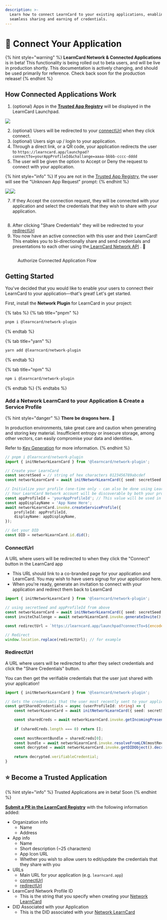```yaml
---
description: >-
  Learn how to connect LearnCard to your existing applications, enabling
  seamless sharing and earning of credentials.
---
```


# 🔌 Connect Your Application

{% hint style="warning" %}
**LearnCard Network & Connected Applications** is in beta! This functionality is being rolled out to beta users, and will be live in production shortly. This documentation is actively changing, and should be used primarily for reference. Check back soon for the production release!&#x20;
{% endhint %}

## How Connected Applications Work

1. (optional) Apps in the [**Trusted App Registry**](connect-your-application.md#become-a-trusted-application) will be displayed in the LearnCard Launchpad.

![](<../../.gitbook/assets/image (3).png>)

2. (optional) Users will be redirected to your [connectUrl](connect-your-application.md#connecturl) when they click connect.
3. (optional) Users sign up / login to your application.&#x20;
4. Through a direct link, or a QR code, your application redirects the user to `https://learncard.app/launchpad?connectTo=yourAppProfileId&challange=aaaa-bbbb-cccc-dddd`
5.  The user will be given the option to Accept or Deny the request to connect with your application.



{% hint style="info" %}
If you are not in the [Trusted App Registry](connect-your-application.md#get-added-to-the-trusted-app-registry), the user will see the "Unknown App Request" prompt:
{% endhint %}

![](<../../.gitbook/assets/image (8).png>)![](../../.gitbook/assets/image.png)

7. If they Accept the connection request, they will be connected with your application and select the credentials that they wish to share with your application.

<figure><img src="../../.gitbook/assets/image (2).png" alt=""><figcaption></figcaption></figure>

8. After clicking "Share Credentials" they will be redirected to your [redirectUrl](connect-your-application.md#redirecturl)
9. You now have an active connection with this user and their LearnCard! This enables you to bi-directionally share and send credentials and presentations to each other using the[ LearnCard Network API](https://network.learncard.com/docs) . 🎉

<figure><img src="../../.gitbook/assets/image (6).png" alt=""><figcaption><p>Authorize Connected Application Flow</p></figcaption></figure>

## Getting Started

You've decided that you would like to enable your users to connect their LearnCard to your application—that's great! Let's get started.

First, install the **Network Plugin** for LearnCard in your project:

{% tabs %}
{% tab title="pnpm" %}
```bash
pnpm i @learncard/network-plugin
```
{% endtab %}

{% tab title="yarn" %}
```bash
yarn add @learncard/network-plugin
```
{% endtab %}

{% tab title="npm" %}
```bash
npm i @learncard/network-plugin
```
{% endtab %}
{% endtabs %}

### Add a Network LearnCard to your Application & Create a Service Profile

{% hint style="danger" %}
**There be dragons here.** 🐉&#x20;

In production environments, take great care and caution when generating and storing key material. Insufficient entropy or insecure storage, among other vectors, can easily compromise your data and identities.&#x20;

Refer to [Key Generation](https://docs.learncard.com/learn-card-sdk/learncard-core/construction#key-generation) for more information.
{% endhint %}

```typescript
// pnpm i @learncard/network-plugin
import { initNetworkLearnCard } from '@learncard/network-plugin';

// Create your LearnCard
const secretSeed = // string of hex characters 0123456789abcdef
const networkLearnCard = await initNetworkLearnCard({ seed: secretSeed });

// Initialize your profile (one-time only - can also be done using LearnCard CLI)
// Your LearnCard Network account will be discoverable by both your profileId and displayName
const appProfileId = 'yourAppProfileId'; // This value will be used in urls
const appDisplayName = 'App Name Here';
await networkLearnCard.invoke.createServiceProfile({
    profileId: appProfileId,
    displayName: appDisplayName,
});

// Get your DID
const DID = networkLearnCard.id.did();
```

### ConnectUrl

A URL where users will be redirected to when they click the "Connect" button in the LearnCard app

* This URL should link to a co-branded page for your application and LearnCard. You may wish to have users signup for your application here.
* When you're ready, generate an invitation to connect with your application and redirect them back to LearnCard

```typescript
import { initNetworkLearnCard } from '@learncard/network-plugin';

// using secretSeed and appProfileId from above
const networkLearnCard = await initNetworkLearnCard({ seed: secretSeed });
const inviteChallenge = await networkLearnCard.invoke.generateInvite();

const redirectUrl = `https://learncard.app/launchpad?connectTo=${encodeURI(profileId)}&challenge=${inviteChallenge.challenge}`

// Redirect
window.location.replace(redirectUrl); // for example
```

### RedirectUrl

A URL where users will be redirected to after they select credentials and click the "Share Credentials" button.

You can then get the verifiable credentials that the user just shared with your application!

```typescript
import { initNetworkLearnCard } from '@learncard/network-plugin';

// Gets the credentials that the user most recently sent to your application
const getSharedCredentials = async (userProfileId: string) => {
    const networkLearnCard = await initNetworkLearnCard({ seed: secretSeed });

    const sharedCreds = await networkLearnCard.invoke.getIncomingPresentations(userProfileId);
    
    if (sharedCreds.length === 0) return [];
    
    const mostRecentBundle = sharedCreds[0];
    const bundle = await networkLearnCard.invoke.resolveFromLCN(mostRecentBundle.uri);
    const decrypted = await networkLearnCard.invoke.getDIDObject().decryptDagJWE(bundle);
    
    return decrypted.verifiableCredential;
}
```



## ⭐️ Become a Trusted Application

{% hint style="info" %}
Trusted Applications are in beta! Soon
{% endhint %}

[**Submit a PR in the LearnCard Registry**](https://github.com/learningeconomy/registries/blob/main/learncard/trusted-app-registry.json) with the following information added:

* Organization info
  * Name
  * Address
* App info
  * Name
  * Short description (\~25 characters)
  * App Icon URL
  * Whether you wish to allow users to edit/update the credentials that they share with you
* URLs
  * Main URL for your application (e.g. `learncard.app`)
  * [connectUrl](connect-your-application.md#connecturl)
  * [redirectUrl](connect-your-application.md#redirecturl)
* LearnCard Network Profile ID
  * This is the string that you specify when creating your [Network LearnCard](connect-your-application.md#a-network-learncard)
* DID Associated with your Application
  * This is the DID associated with your [Network LearnCard](connect-your-application.md#a-network-learncard)
